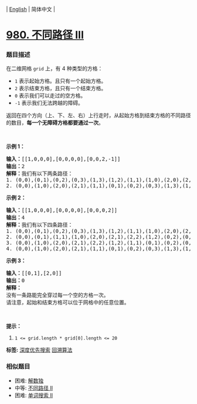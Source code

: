 | [English](README_EN.md) | 简体中文 |

# [980. 不同路径 III](https://leetcode-cn.com/problems/unique-paths-iii)
 ### 题目描述
<p>在二维网格 <code>grid</code> 上，有 4 种类型的方格：</p>

<ul>
	<li><code>1</code> 表示起始方格。且只有一个起始方格。</li>
	<li><code>2</code> 表示结束方格，且只有一个结束方格。</li>
	<li><code>0</code> 表示我们可以走过的空方格。</li>
	<li><code>-1</code> 表示我们无法跨越的障碍。</li>
</ul>

<p>返回在四个方向（上、下、左、右）上行走时，从起始方格到结束方格的不同路径的数目，<strong>每一个无障碍方格都要通过一次</strong>。</p>

<p>&nbsp;</p>

<p><strong>示例 1：</strong></p>

<pre><strong>输入：</strong>[[1,0,0,0],[0,0,0,0],[0,0,2,-1]]
<strong>输出：</strong>2
<strong>解释：</strong>我们有以下两条路径：
1. (0,0),(0,1),(0,2),(0,3),(1,3),(1,2),(1,1),(1,0),(2,0),(2,1),(2,2)
2. (0,0),(1,0),(2,0),(2,1),(1,1),(0,1),(0,2),(0,3),(1,3),(1,2),(2,2)</pre>

<p><strong>示例 2：</strong></p>

<pre><strong>输入：</strong>[[1,0,0,0],[0,0,0,0],[0,0,0,2]]
<strong>输出：</strong>4
<strong>解释：</strong>我们有以下四条路径： 
1. (0,0),(0,1),(0,2),(0,3),(1,3),(1,2),(1,1),(1,0),(2,0),(2,1),(2,2),(2,3)
2. (0,0),(0,1),(1,1),(1,0),(2,0),(2,1),(2,2),(1,2),(0,2),(0,3),(1,3),(2,3)
3. (0,0),(1,0),(2,0),(2,1),(2,2),(1,2),(1,1),(0,1),(0,2),(0,3),(1,3),(2,3)
4. (0,0),(1,0),(2,0),(2,1),(1,1),(0,1),(0,2),(0,3),(1,3),(1,2),(2,2),(2,3)</pre>

<p><strong>示例 3：</strong></p>

<pre><strong>输入：</strong>[[0,1],[2,0]]
<strong>输出：</strong>0
<strong>解释：</strong>
没有一条路能完全穿过每一个空的方格一次。
请注意，起始和结束方格可以位于网格中的任意位置。
</pre>

<p>&nbsp;</p>

<p><strong>提示：</strong></p>

<ol>
	<li><code>1 &lt;= grid.length * grid[0].length &lt;= 20</code></li>
</ol>

**标签:**  [深度优先搜索](https://leetcode-cn.com/tag/depth-first-search) [回溯算法](https://leetcode-cn.com/tag/backtracking) 
 ### 相似题目
- 困难:	[解数独](https://leetcode-cn.com/problems/sudoku-solver) 
- 中等:	[不同路径 II](https://leetcode-cn.com/problems/unique-paths-ii) 
- 困难:	[单词搜索 II](https://leetcode-cn.com/problems/word-search-ii) 
